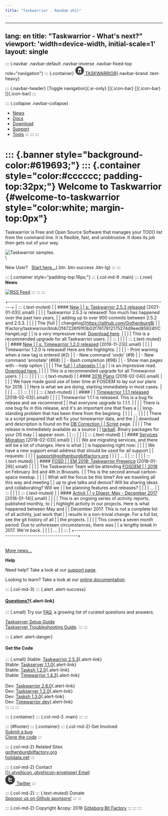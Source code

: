 ```yaml
---
title: "Taskwarrior - Random shit"
---
```


---
lang: en
title: "Taskwarrior - What's next?"
viewport: 'width=device-width, initial-scale=1'
layout: single
---

::: {.navbar .navbar-default .navbar-inverse .navbar-fixed-top role="navigation"}
::: {.container}
[![Taskwarrior brand](/images/tw-s.png) TASKWARRIOR](/){.navbar-brand
.text-heavy}

::: {.navbar-header}
[Toggle navigation]{.sr-only} []{.icon-bar} []{.icon-bar} []{.icon-bar}
:::

::: {.collapse .navbar-collapse}
-   [News](/news/)
-   [Docs](/docs/)
-   [Download](/download/)
-   [Support](/support/)
-   [Tools](/tools/)
:::
:::
:::

::: {.banner style="background-color:#619693;"}
::: {.container style="color:#cccccc; padding-top:32px;"}
Welcome to Taskwarrior {#welcome-to-taskwarrior style="color:white; margin-top:0px"}
======================

Taskwarrior is Free and Open Source Software that manages your TODO list from
the command line. It is flexible, fast, and unobtrusive. It does its job then
gets out of your way.

![Taskwarrior samples.](/images/swatch.png)\
\

New User?   [Start here\...](/docs/start.html){.btn .btn-success .btn-lg}
:::
:::

::: {.container style="padding-top:16px;"}
::: {.col-md-9 .main}
::: {.row}
**News**

[![RSS Feed](/images/rss.gif)](/feed.rss)
:::
:::
:::

+-------------------------------------------------------------------------------+
| ::: {.text-muted}                                                             |
| #### [New                                                                     |
| s: Taskwarrior 2.5.3 released](/news/news.20210125.html) [2021-01-03]{.small} |
|                                                                               |
| Taskwarrior 2.5.3 is released! Too much has happened over the past two years, |
| adding up to over 900 commits between 2.5.2 and 2.5.3.                        |
|                                                                               |
| The [full                                                                     |
| changelog](https://github.com/GothenburgBi                                    |
| tFactory/taskwarrior/blob/2f47226f91f0b02f7617912175274d9eed85924f/ChangeLog) |
| is a *very* impressive read. [Download here](/download/).                     |
|                                                                               |
| This is a recommended upgrade for all Taskwarrior users.                      |
| :::                                                                           |
|                                                                               |
| ::: {.text-muted}                                                             |
| #### [New                                                                     |
| s: Timewarrior 1.2.0 released](/news/news.20191123.html) [2019-11-23]{.small} |
|                                                                               |
| Timewarrior 1.2.0 is released! Here are the highlights:                       |
|                                                                               |
| -   Print warning when a new tag is entered (\#2)                             |
| -   New command \'undo\' (\#9)                                                |
| -   New command \'annotate\' (\#68)                                           |
| -   Bash completion (\#96)                                                    |
| -   Show man pages with \--help option                                        |
|                                                                               |
| The [full                                                                     |
| changelo                                                                      |
| g](https://github.com/GothenburgBitFactory/timewarrior/blob/v1.2.0/ChangeLog) |
| is an impressive read. [Download here.](https://timewarrior.net/)             |
|                                                                               |
| This is a recommended upgrade for all Timewarrior users.                      |
| :::                                                                           |
|                                                                               |
| ::: {.text-muted}                                                             |
| #### [2018 Plans](/news/news.20180204.html) [2018-02-04]{.small}              |
|                                                                               |
| We have made good use of beer time at FOSDEM to lay out our plans for 2018.   |
| Here is what we are doing, starting immediately in most cases.                |
|                                                                               |
| \...                                                                          |
| :::                                                                           |
|                                                                               |
| ::: {.text-muted}                                                             |
| ####                                                                          |
| [Timewarrior 1.1.1 released](/news/news.20180203.2.html) [2018-02-03]{.small} |
|                                                                               |
| Timewarrior 1.1.1 is released. This is a bug fix release and we recommend     |
| that everyone upgrade to 1.1.1.                                               |
|                                                                               |
| There is one bug fix in this release, and it\'s an important one that fixes a |
| long-standing problem that has been there from the begining.                  |
|                                                                               |
| \...                                                                          |
|                                                                               |
| There is a script prepared that will fix your timewarrior data, and the       |
| download and description is found on the [DB Correction                       |
| Script](https://timewarrior.net/docs/dbcorrection.html) page.                 |
|                                                                               |
| The release is immediately available as a source                              |
| [tarball](/download/timew-1.1.1.tar.gz). Binary packages for your OS may      |
| appear soon.                                                                  |
| :::                                                                           |
|                                                                               |
| ::: {.text-muted}                                                             |
| #### [Services Migration](/news/news.20180203.html) [2018-02-03]{.small}      |
|                                                                               |
| We are migrating services, and there will be a lot of changes. Here is what   |
| is happening right now:                                                       |
|                                                                               |
| We have a new support email address that should be used for all support       |
| requests:                                                                     |
|                                                                               |
| <support@gothenburgbitfactory.org>                                            |
|                                                                               |
| \...                                                                          |
| :::                                                                           |
|                                                                               |
| ::: {.text-muted}                                                             |
| #### [FOSD                                                                    |
| EM 2018: Taskwarrior Presence](/news/news.20180129.html) [2018-01-29]{.small} |
|                                                                               |
| The Taskwarrior Team will be attending [FOSDEM                                |
| 2018](https://archive.fosdem.org/2018/) on February 3rd and 4th in Brussels.  |
| This is the second annual carbon-space meetup.                                |
|                                                                               |
| What will the focus be this time? Are we traveling all this way and meeting   |
| up to give talks and demos? Will be sharing ideas and collaborating? Will we  |
| be planning features and releases?                                            |
|                                                                               |
| \...                                                                          |
| :::                                                                           |
|                                                                               |
| ::: {.text-muted}                                                             |
| #### [Activit                                                                 |
| y Digest: May - December 2017](/news/news.20180114.html) [2018-01-14]{.small} |
|                                                                               |
| This is an ongoing series of activity reports, published monthly, to          |
| highlight activity in our projects. Here is what happened between May and     |
| December 2017. This is not a complete list of all activity, just work that    |
| results in a non-trivial change. For a full list, see the git history of all  |
| the projects.                                                                 |
|                                                                               |
| This covers a seven month period. Due to unforeseen circumstances, there was  |
| a lengthy break in 2017. We\'re back.                                         |
|                                                                               |
| \...                                                                          |
| :::                                                                           |
+-------------------------------------------------------------------------------+

\
[More news\...](/news/)

**Help**

Need help? Take a look at our [support page](/support/).

Looking to learn? Take a look at our [online documentation](/docs/).

::: {.col-md-3}
::: {.alert .alert-success}
#### [Questions?](#){.alert-link}

::: {.small}
Try our [FAQ](/support/faq.html), a growing list of curated questions and
answers.

[Taskserver Setup
Guide](https://gothenburgbitfactory.github.io/taskserver-setup/)\
[Taskserver Troubleshooting
Guide](https://gothenburgbitfactory.github.io/taskserver-troubleshooting/).
:::
:::

::: {.alert .alert-danger}
#### Get the Code

::: {.small}
Stable: [Taskwarrior 2.5.3](/download/task-2.5.3.tar.gz){.alert-link}\
Stable: [Taskserver 1.1.0](/download/taskd-1.1.0.tar.gz){.alert-link}\
Stable: [Tasksh 1.2.0](/download/tasksh-1.2.0.tar.gz){.alert-link}\
Stable: [Timewarrior 1.4.3](https://timewarrior.net/){.alert-link}\
\
Dev: [Taskwarrior
2.6.0](https://github.com/GothenburgBitFactory/taskwarrior/tree/2.6.0){.alert-link}\
Dev: [Taskserver
1.2.0](https://github.com/GothenburgBitFactory/taskserver/tree/1.2.0){.alert-link}\
Dev: [Tasksh
1.3.0](https://github.com/GothenburgBitFactory/taskshell/tree/1.3.0){.alert-link}\
Dev: [Timewarrior
dev](https://github.com/GothenburgBitFactory/timewarrior){.alert-link}\
:::
:::
:::

::: {.container}
::: {.col-md-3 .main}
:::
:::

::: {#footer}
::: {.container}
::: {.col-md-2}
Get Involved\
[Submit a bug](https://github.com/GothenburgBitFactory/taskwarrior/issues)\
[Clone the code](https://github.com/GothenburgBitFactory/taskwarrior)
:::

::: {.col-md-2}
Related Sites\
[gothenburgbitfactory.org](https://gothenburgbitfactory.org)\
[holidata.net](https://holidata.net)
:::

::: {.col-md-2}
Contact\
[[]{.glyphicon .glyphicon-envelope} Email](mailto:support@taskwarrior.org)\
[![twitter logo](/images/twitter_dark.png)
Twitter](https://twitter.com/taskwarrior)
:::

::: {.col-md-2}
::: {.text-muted}
Donate\
[Sponsor us on Github
sponsors!](https://github.com/sponsors/GothenburgBitFactory)
:::
:::

::: {.col-md-2}
Copyright &copy: 2018 [Göteborg Bit Factory](/about.html)
:::
:::
:::
